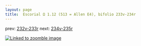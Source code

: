 ```yaml
---
layout: page
title:  Escorial Ω 1.12 (513 = Allen E4), bifolio 233v-234r
---
```


prev: [232v-233r](../232v-233r/) next: [234v-235r](../234v-235r/)



[![Linked to zoomble image](http://www.homermultitext.org/iipsrv?IIIF=/project/homer/pyramidal/deepzoom/hmt/e3bifolio/v1/E3_233v_234r.tif/full/2000,/0/default.jpg)](http://www.homermultitext.org/ict2/?urn=urn:cite2:hmt:e3bifolio.v1:E3_233v_234r)

